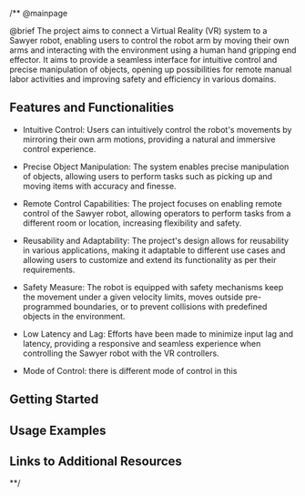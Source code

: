 /**
@mainpage 

@brief The project aims to connect a Virtual Reality (VR) system to a Sawyer robot, enabling users to control the robot arm by moving their own arms and interacting with the environment using a human hand gripping end effector. It aims to provide a seamless interface for intuitive control and precise manipulation of objects, opening up possibilities for remote manual labor activities and improving safety and efficiency in various domains.

## Features and Functionalities

* Intuitive Control: Users can intuitively control the robot's movements by mirroring their own arm motions, providing a natural and immersive control experience.

* Precise Object Manipulation: The system enables precise manipulation of objects, allowing users to perform tasks such as picking up and moving items with accuracy and finesse.

* Remote Control Capabilities: The project focuses on enabling remote control of the Sawyer robot, allowing operators to perform tasks from a different room or location, increasing flexibility and safety.

* Reusability and Adaptability: The project's design allows for reusability in various applications, making it adaptable to different use cases and allowing users to customize and extend its functionality as per their requirements.

* Safety Measure: The robot is equipped with safety mechanisms keep the movement under a given velocity limits, moves outside pre-programmed boundaries, or to prevent collisions with predefined objects in the environment.

* Low Latency and Lag: Efforts have been made to minimize input lag and latency, providing a responsive and seamless experience when  controlling the Sawyer robot with the VR controllers.

* Mode of Control: there is different mode of control in this 

## Getting Started



## Usage Examples



## Links to Additional Resources



**/
